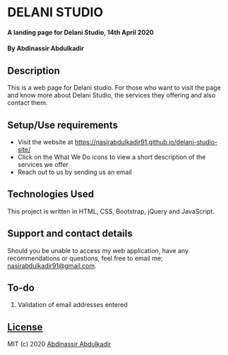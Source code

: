 # DELANI STUDIO
#### A landing page for Delani Studio, 14th April 2020
#### By **Abdinassir Abdulkadir**
## Description
This is a web page for Delani studio. For those who want to visit the page and know more about Delani Studio, the services they offering and also contact them.


## Setup/Use requirements
- Visit the website at https://nasirabdulkadir91.github.io/delani-studio-site/
- Click on the What We Do icons to view a short description of the services we offer
- Reach out to us by sending us an email

## Technologies Used
This project is written in HTML, CSS, Bootstrap, jQuery and JavaScript.

## Support and contact details
Should you be unable to access my web application, have any recommendations or questions, feel free to email me; nasirabdulkadir91@gmail.com.

## To-do
1. Validation of email addresses entered

## [License](https://github.com/nasirabdulkadir91/delani-studio-site/blob/master/LICENSE.md)
MIT (c) 2020 [Abdinassir Abdulkadir](https://github.com/nasirabdulkadir91)